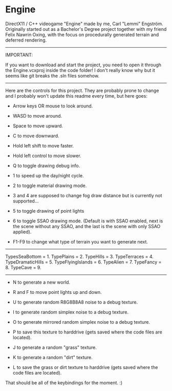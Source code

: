 Engine
======

DirectX11 / C++ videogame "Engine" made by me, Carl "Lemmi" Engström. Originally started out as a Bachelor's Degree project together with my friend Felix Nawrin Oxing, with the focus on procedurally generated terrain and deferred rendering.


***********************************
IMPORTANT:

If you want to download and start the project, you need to open it through the Engine.vcxproj inside the code folder!
I don't really know why but it seems like git breaks the .sln files somehow.
***********************************

Here are the controls for this project. They are probably prone to change and I probably won't update this readme every time, but here goes:

* Arrow keys OR mouse to look around.
* WASD to move around.
* Space to move upward.
* C to move downward.
* Hold left shift to move faster.
* Hold left control to move slower.

* Q to toggle drawing debug info.
* 1 to speed up the day/night cycle.
* 2 to toggle material drawing mode.
* 3 and 4 are supposed to change fog draw distance but is currently not supported...
* 5 to toggle drawing of point lights
* 6 to toggle SSAO drawing mode. (Default is with SSAO enabled, next is the scene without any SSAO, and the last is the scene with only SSAO applied).

* F1-F9 to change what type of terrain you want to generate next.
***********************************
TypesSeaBottom = 1.
TypePlains = 2.
TypeHills = 3.
TypeTerraces = 4.
TypeDramaticHills = 5.
TypeFlyingIslands = 6.
TypeAlien = 7.
TypeFancy = 8.
TypeCave = 9.
***********************************
  
* N to generate a new world.
* R and F to move point lights up and down.

* U to generate random R8G8B8A8 noise to a debug texture.
* I to generate random simplex noise to a debug texture.
* O to generate mirrored random simplex noise to a debug texture.
* P to save this texture to harddrive (gets saved where the code files are located).

* J to generate a random "grass" texture.
* K to generate a random "dirt" texture.
* L to save the grass or dirt texture to harddrive (gets saved where the code files are located).

That should be all of the keybindings for the moment. :)

